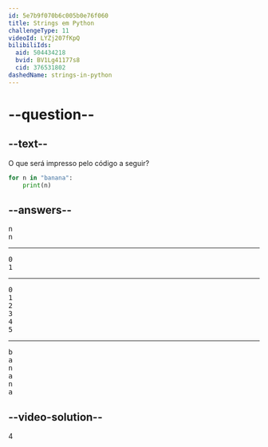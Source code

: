 ```yaml
---
id: 5e7b9f070b6c005b0e76f060
title: Strings em Python
challengeType: 11
videoId: LYZj207fKpQ
bilibiliIds:
  aid: 504434218
  bvid: BV1Lg41177s8
  cid: 376531802
dashedName: strings-in-python
---
```


# --question--

## --text--

O que será impresso pelo código a seguir?

```python
for n in "banana":
    print(n)
```

## --answers--

<pre>
n
n
</pre>

---

<pre>
0
1
</pre>

---

<pre>
0
1
2
3
4
5
</pre>

---

<pre>
b
a
n
a
n
a
</pre>

## --video-solution--

4

